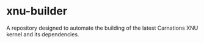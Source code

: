 # xnu-builder
A repository designed to automate the building of the latest Carnations XNU kernel and its dependencies.
